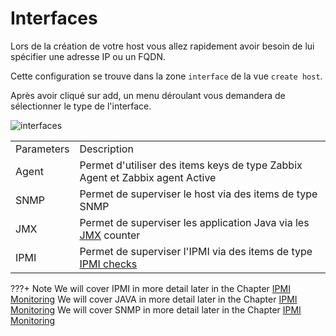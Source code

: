 # Interfaces

Lors de la création de votre host vous allez rapidement avoir besoin de lui spécifier une adresse IP ou un FQDN.

Cette configuration se trouve dans la zone `interface` de la vue `create host`.

Après avoir cliqué sur add, un menu déroulant vous demandera de sélectionner le type de l'interface.

![interfaces](../../configuration/image/zabbix-interfaces/interfaces.png)

|||
|--|--|
|Parameters|Description|
|Agent|Permet d'utiliser des items keys de type Zabbix Agent et Zabbix agent Active|
|SNMP|Permet de superviser le host via des items de type SNMP|
|JMX|Permet de superviser les application Java via les [JMX](https://www.zabbix.com/documentation/current/en/manual/config/items/itemtypes/jmx_monitoring) counter|
|IPMI|Permet de superviser l'IPMI via des items de type [IPMI checks](https://www.zabbix.com/documentation/current/en/manual/config/items/itemtypes/ipmi)|

???+ Note
    We will cover IPMI in more detail later in the Chapter [IPMI Monitoring](../extra-monitoring/IPMI-monitoring.md)
    We will cover JAVA in more detail later in the Chapter [IPMI Monitoring](../extra-monitoring/JAVA-monitoring.md)
    We will cover SNMP in more detail later in the Chapter [IPMI Monitoring](../extra-monitoring/SNMP-monitoring.md)